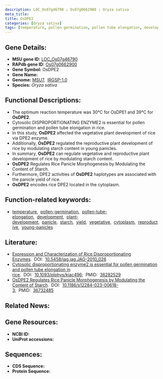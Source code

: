 ```yaml
---
description: LOC_Os07g46790 ; Os07g0662900 ; Oryza sativa
meta_title:
title: OsDPE2
categories: [Oryza sativa]
tags: [temperature, pollen germination, pollen tube elongation, development, plant development, panicle, starch, yield, vegetative, cytoplasm, reproductive, young panicles]
---
```


## Gene Details:
- **MSU gene ID:** [LOC_Os07g46790](http://rice.uga.edu/cgi-bin/ORF_infopage.cgi?orf=LOC_Os07g46790)  
- **RAPdb gene ID:** [Os07g0662900](https://rapdb.dna.affrc.go.jp/locus/?name=Os07g0662900)  
- **Gene Symbol:** OsDPE2
- **Gene Name:**
- **Genome:**  [MSU7](http://rice.uga.edu/),&nbsp;&nbsp;[IRGSP-1.0](https://rapdb.dna.affrc.go.jp/download/irgsp1.html)
- **Species:** *Oryza sativa*

## Functional Descriptions:
   - The optimum reaction temperature was 30°C for OsDPE1 and 39°C for **OsDPE2**.
   - Cytosolic DISPROPORTIONATING ENZYME2 is essential for pollen germination and pollen tube elongation in rice.
   - In this study, **OsDPE2** affected the vegetative plant development of rice via DPE2 enzyme.
   - Additionally, **OsDPE2** regulated the reproductive plant development of rice by modulating starch content in young panicles.
   - In summary, **OsDPE2** can regulate vegetative and reproductive plant development of rice by modulating starch content.
   - **OsDPE2** Regulates Rice Panicle Morphogenesis by Modulating the Content of Starch.
   - Furthermore, DPE2 activities of **OsDPE2** haplotypes are associated with the panicle yield of rice.
   - **OsDPE2** encodes rice DPE2 located in the cytoplasm.

## Function-related keywords:
   - [temperature](/tags/temperature/),&nbsp;&nbsp;[pollen-germination](/tags/pollen-germination/),&nbsp;&nbsp;[pollen-tube-elongation](/tags/pollen-tube-elongation/),&nbsp;&nbsp;[development](/tags/development/),&nbsp;&nbsp;[plant-development](/tags/plant-development/),&nbsp;&nbsp;[panicle](/tags/panicle/),&nbsp;&nbsp;[starch](/tags/starch/),&nbsp;&nbsp;[yield](/tags/yield/),&nbsp;&nbsp;[vegetative](/tags/vegetative/),&nbsp;&nbsp;[cytoplasm](/tags/cytoplasm/),&nbsp;&nbsp;[reproductive](/tags/reproductive/),&nbsp;&nbsp;[young-panicles](/tags/young-panicles/)

## Literature:
   - [Expression and Characterization of Rice Disproportionating Enzymes](https://www.doi.org/10.5458/jag.jag.JAG-2010_026).&nbsp;&nbsp;DOI:&nbsp;&nbsp;[10.5458/jag.jag.JAG-2010_026](https://www.doi.org/10.5458/jag.jag.JAG-2010_026)
   - [Cytosolic disproportionating enzyme2 is essential for pollen germination and pollen tube elongation in rice](https://www.doi.org/10.1093/plphys/kiac496).&nbsp;&nbsp;DOI:&nbsp;&nbsp;[10.1093/plphys/kiac496](https://www.doi.org/10.1093/plphys/kiac496);&nbsp;&nbsp;PMID:&nbsp;&nbsp;[36282529](https://pubmed.ncbi.nlm.nih.gov/36282529/)
   - [OsDPE2 Regulates Rice Panicle Morphogenesis by Modulating the Content of Starch](https://www.doi.org/10.1186/s12284-023-00618-3).&nbsp;&nbsp;DOI:&nbsp;&nbsp;[10.1186/s12284-023-00618-3](https://www.doi.org/10.1186/s12284-023-00618-3);&nbsp;&nbsp;PMID:&nbsp;&nbsp;[36732485](https://pubmed.ncbi.nlm.nih.gov/36732485/)

## Related News:

## Gene Resources:
- **NCBI ID:**  []()
- **UniProt accessions:** [](https://www.uniprot.org/uniprotkb//entry)

## Sequences:
- **CDS Sequence:**
- **Protein Sequence:**

